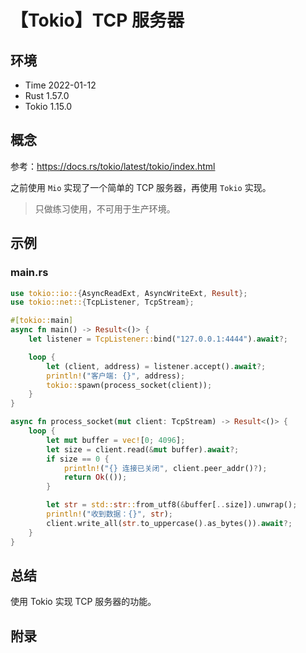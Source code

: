 # 【Tokio】TCP 服务器

## 环境

- Time 2022-01-12
- Rust 1.57.0
- Tokio 1.15.0

## 概念

参考：<https://docs.rs/tokio/latest/tokio/index.html>  

之前使用 `Mio` 实现了一个简单的 TCP 服务器，再使用 `Tokio` 实现。

>只做练习使用，不可用于生产环境。

## 示例

### main.rs

```rust
use tokio::io::{AsyncReadExt, AsyncWriteExt, Result};
use tokio::net::{TcpListener, TcpStream};

#[tokio::main]
async fn main() -> Result<()> {
    let listener = TcpListener::bind("127.0.0.1:4444").await?;

    loop {
        let (client, address) = listener.accept().await?;
        println!("客户端: {}", address);
        tokio::spawn(process_socket(client));
    }
}

async fn process_socket(mut client: TcpStream) -> Result<()> {
    loop {
        let mut buffer = vec![0; 4096];
        let size = client.read(&mut buffer).await?;
        if size == 0 {
            println!("{} 连接已关闭", client.peer_addr()?);
            return Ok(());
        }

        let str = std::str::from_utf8(&buffer[..size]).unwrap();
        println!("收到数据：{}", str);
        client.write_all(str.to_uppercase().as_bytes()).await?;
    }
}
```

## 总结

使用 Tokio 实现 TCP 服务器的功能。

## 附录
